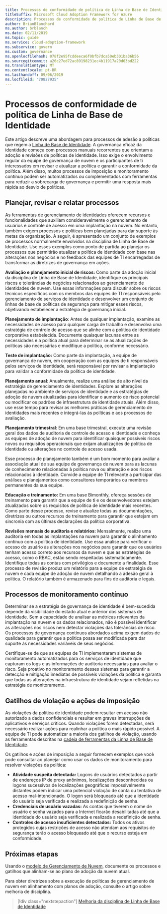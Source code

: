 ```yaml
---
title: Processos de conformidade de política de Linha de Base de Identidade
titleSuffix: Microsoft Cloud Adoption Framework for Azure
description: Processos de conformidade de política de Linha de Base de Identidade
author: BrianBlanchard
ms.author: brblanch
ms.date: 02/11/2019
ms.topic: guide
ms.service: cloud-adoption-framework
ms.subservice: govern
ms.custom: governance
ms.openlocfilehash: 078f2e95fcddeeca6f0bfb7dca50eb301ba36b56
ms.sourcegitcommit: a26c27ed72ac89198231ec4b11917a20d03bd222
ms.translationtype: MT
ms.contentlocale: pt-BR
ms.lasthandoff: 09/06/2019
ms.locfileid: "70827935"
---
```

# <a name="identity-baseline-policy-compliance-processes"></a>Processos de conformidade de política de Linha de Base de Identidade

Este artigo descreve uma abordagem para processos de adesão a políticas que regem a [Linha de Base de Identidade](./index.md). A governança eficaz da identidade começa com processos manuais recorrentes que orientam a adoção e revisões de políticas de identidade. Isso exige o envolvimento regular da equipe de governança de nuvem e os participantes de ti interessados em revisar e atualizar a política e garantir a conformidade da política. Além disso, muitos processos de imposição e monitoramento contínuo podem ser automatizados ou complementados com ferramentas para reduzir a sobrecarga de governança e permitir uma resposta mais rápida ao desvio de políticas.

## <a name="planning-review-and-reporting-processes"></a>Planejar, revisar e relatar processos

As ferramentas de gerenciamento de identidades oferecem recursos e funcionalidades que auxiliam consideravelmente o gerenciamento de usuários e controle de acesso em uma implantação na nuvem. No entanto, também exigem processos e políticas bem planejadas para dar suporte às metas da organização. A seguir, é apresentado um conjunto de exemplos de processos normalmente envolvidos na disciplina de Linha de Base de Identidade. Use esses exemplos como ponto de partida ao planejar os processos que permitirão atualizar a política de identidade com base nas alterações nos negócios e no feedback das equipes de TI encarregadas de transformar as diretrizes de governança em ações.

**Avaliação e planejamento inicial de riscos:** Como parte da adoção inicial da disciplina de Linha de Base de Identidade, identifique os principais riscos e tolerâncias de negócios relacionados ao gerenciamento de identidades de nuvem. Use essas informações para discutir sobre os riscos técnicos específicos com os membros das equipes de TI responsáveis pelo gerenciamento de serviços de identidade e desenvolver um conjunto de linhas de base de políticas de segurança para mitigar esses riscos, objetivando estabelecer a estratégia de governança inicial.

**Planejamento de implantação**: Antes de qualquer implantação, examine as necessidades de acesso para qualquer carga de trabalho e desenvolva uma estratégia de controle de acesso que se alinhe com a política de identidade corporativa estabelecida. Documente quaisquer lacunas entre as necessidades e a política atual para determinar se as atualizações de políticas são necessárias e modifique a política, conforme necessário.

**Teste de implantação:** Como parte da implantação, a equipe de governança de nuvem, em cooperação com as equipes de ti responsáveis pelos serviços de identidade, será responsável por revisar a implantação para validar a conformidade da política de identidade.

**Planejamento anual**: Anualmente, realize uma análise de alto nível da estratégia de gerenciamento de identidades. Explore as alterações planejadas no ambiente de serviços de identidade e as estratégias de adoção de nuvem atualizadas para identificar o aumento de risco potencial ou modificar os padrões de infraestrutura de identidade atuais. Além disso, use esse tempo para revisar as melhores práticas de gerenciamento de identidades mais recentes e integrá-las às políticas e aos processos de avaliação.

**Planejamento trimestral**: Em uma base trimestral, execute uma revisão geral dos dados de auditoria de controle de acesso e identidade e conheça as equipes de adoção de nuvem para identificar quaisquer possíveis riscos novos ou requisitos operacionais que exijam atualizações de política de identidade ou alterações no controle de acesso usada.

Esse processo de planejamento também é um bom momento para avaliar a associação atual de sua equipe de governança de nuvem para as lacunas de conhecimento relacionadas à política nova ou alteração e aos riscos relacionados à identidade. Convide a equipe de TI relevante a participar das análises e planejamentos como consultores temporários ou membros permanentes da sua equipe.

**Educação e treinamento:** Em uma base Bimonthly, ofereça sessões de treinamento para garantir que a equipe de ti e os desenvolvedores estejam atualizados sobre os requisitos de política de identidade mais recentes. Como parte desse processo, revise e atualize todas as documentações, diretrizes ou outros recursos de treinamento para garantir que estejam em sincronia com as últimas declarações da política corporativa.

**Revisões mensais de auditoria e relatórios:** Mensalmente, realize uma auditoria em todas as implantações na nuvem para garantir o alinhamento contínuo com a política de identidade. Use essa análise para verificar o acesso do usuário às alterações nos negócios para garantir que os usuários tenham acesso correto aos recursos da nuvem e que as estratégias de acesso, como o RBAC, estão sendo respeitadas sistematicamente. Identifique todas as contas com privilégios e documente a finalidade. Esse processo de revisão produz um relatório para a equipe de estratégia de nuvem e cada equipe de adoção de nuvem detalhando a adesão geral à política. O relatório também é armazenado para fins de auditoria e legais.

## <a name="ongoing-monitoring-processes"></a>Processos de monitoramento contínuo

Determinar se a estratégia de governança de identidade é bem-sucedida depende da visibilidade do estado atual e anterior dos sistemas de identidade. Sem a capacidade de analisar as métricas relevantes da implantação na nuvem e os dados relacionados, não é possível identificar as alterações nos riscos nem detectar violações das tolerâncias de risco. Os processos de governança contínuos abordados acima exigem dados de qualidade para garantir que a política possa ser modificada para dar suporte às necessidades variáveis de seus negócios.

Certifique-se de que as equipes de TI implementaram sistemas de monitoramento automatizados para os serviços de identidade que capturam os logs e as informações de auditoria necessárias para avaliar o risco. Seja proativo no monitoramento desses sistemas para garantir a detecção e mitigação imediatas de possíveis violações da política e garanta que todas as alterações na infraestrutura de identidade sejam refletidas na estratégia de monitoramento.

## <a name="violation-triggers-and-enforcement-actions"></a>Gatilhos de violação e ações de imposição

As violações da política de identidade podem resultar em acesso não autorizado a dados confidenciais e resultar em graves interrupções de aplicativos e serviços críticos. Quando violações forem detectadas, será necessário realizar ações para realinhar a política o mais rápido possível. A equipe de TI pode automatizar a maioria dos gatilhos de violação, usando as ferramentas descritas na [cadeia de ferramentas da Linha de Base de Identidade](toolchain.md).

Os gatilhos e ações de imposição a seguir fornecem exemplos que você pode consultar ao planejar como usar os dados de monitoramento para resolver violações da política:

- **Atividade suspeita detectada:** Logons de usuários detectados a partir de endereços IP de proxy anônimos, localizações desconhecidas ou logons sucessivos de localizações geográficas impossivelmente distantes podem indicar uma potencial violação de conta ou tentativa de acesso mal-intencionado. O logon será bloqueado até que a identidade do usuário seja verificada e realizada a redefinição de senha.
- **Credenciais de usuário vazadas:** As contas que tiverem o nome de usuário e senha vazados para a Internet ficarão desabilitadas até que a identidade do usuário seja verificada e realizada a redefinição de senha.
- **Controles de acesso insuficientes detectados:** Todos os ativos protegidos cujas restrições de acesso não atendam aos requisitos de segurança terão o acesso bloqueado até que o recurso esteja em conformidade.

## <a name="next-steps"></a>Próximas etapas

Usando o [modelo de Gerenciamento de Nuvem](./template.md), documente os processos e gatilhos que alinham-se ao plano de adoção da nuvem atual.

Para obter diretrizes sobre a execução de políticas de gerenciamento de nuvem em alinhamento com planos de adoção, consulte o artigo sobre melhoria de disciplina.

> [!div class="nextstepaction"]
> [Melhoria da disciplina de Linha de Base de Identidade](./discipline-improvement.md)
